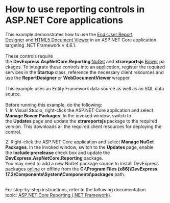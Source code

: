 # How to use reporting controls in ASP.NET Core applications


<p>This example demonstrates how to use the <a href="https://documentation.devexpress.com/XtraReports/17103/Creating-End-User-Reporting-Applications/Web-Reporting/Report-Designer">End-User Report Designer</a> and <a href="https://documentation.devexpress.com/XtraReports/17738/Creating-End-User-Reporting-Applications/Web-Reporting/Document-Viewer/HTML5-Document-Viewer">HTML5 Document Viewer</a> in an ASP.NET Core application targeting .NET Framework v 4.6.1.<br><br>These controls require the <strong>DevExpress.AspNetCore.Reporting </strong><a href="https://www.nuget.org/">NuGet</a> and <strong>xtrareportsjs </strong><a href="https://bower.io/docs/api/">Bower</a> packages. To integrate these controls into an application, register the required services in the <strong>Startup </strong>class, reference the necessary client resources and use the <strong>ReportDesigner </strong>or <strong>WebDocumentViewer </strong>wrapper.<br><br>This example uses an Entity Framework data source as well as an SQL data source.<br><br>Before running this example, do the following:<br>1. In Visual Studio, right-click the ASP.NET Core application and select <strong>Manage Bower Packages</strong>. In the invoked window, switch to the <strong>Updates </strong>page and update the <strong>xtrareportsjs </strong>package to the required version. This downloads all the required client resources for deploying the control.</p>
<p>2. Right-click the ASP.NET Core application and select <strong>Manage</strong><strong> NuGet Packages</strong>. In the invoked window, switch to the <strong>Updates </strong>page, enable the <strong>Include prerelease</strong> check box and update the <strong>DevExpress.AspNetCore.Reporting </strong>package. <br>You may need to add a new NuGet package source to install DevExpress packages <a href="https://www.devexpress.com/Support/Center/Question/Details/T466415/devexpress-nuget-packages">online</a> or offline from the <strong>C:\Program Files (x86)\DevExpress 17.2\Components\System\Components\packages</strong><em> </em>path.<br><br></p>
<p>For step-by-step instructions, refer to the following documentation topic: <a href="https://documentation.devexpress.com/XtraReports/119717/Creating-End-User-Reporting-Applications/Web-Reporting/Web-Reporting-Overview/ASP-NET-Core-Reporting-NET-Framework">ASP.NET Core Reporting (.NET Framework)</a>.</p>

<br/>


